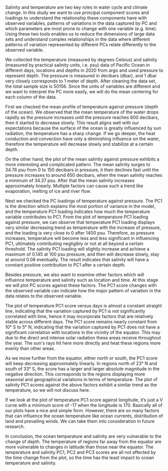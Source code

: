Salinity and temperature are two key roles in water cycle and climate change. In this study we want to use principal component scores and loadings to understand the relationship these components have with observed variables, patterns of variations in the data captured by PC and which parameters are most prone to change with one variable (e.g. time). Using these two tools enables us to reduce the dimensions of large data sets and understand complex relationships in the data where different patterns of variation represented by different PCs relate differently to the observed variable.

We collected the temperature (measured by degrees Celsius) and salinity (measured by practical salinity units, i.e. psu) data of Pacific Ocean in different days, locations and depths in 2020 from argo and used pressure to represent depth. The pressure is measured in decibars (dbar), and 1 dbar very closely corresponds to 1 meter of depth. After cleaning the data set, the total sample size is 50156. Since the units of variables are different and we want to interpret the PC more easily, we will do the mean centering for each column of the data. 

First we checked the mean profile of temperature against pressure (depth of the ocean). We observed that the mean temperature of the water drops rapidly as the pressure increases until the pressure reaches 600 decibars, then it started to decrease slowly. This result aligns well with our expectations because the surface of the ocean is greatly influenced by sun radiation, the temperature has a sharp change. If we go deeper, the heat conduction and convection have only a diminishing influence on the water, therefore the temperature will decrease slowly and stabilize at a certain depth.

On the other hand, the plot of the mean salinity against pressure exhibits a more interesting and complicated pattern. The mean salinity surges to 34.76 psu from 0 to 150 decibars in pressure, it then declines fast until the pressure increases to around 650 decibars, when the mean salinity reaches a minimum of 34.37 psu. After that the mean salinity increases approximately linearly. Multiple factors can cause such a trend like evaporation, melting of ice and river flow.

Next we checked the PC loadings of temperature against pressure. The PC1 is the direction which explains the most portion of variance in the model, and the temperature PC1 loading indicates how much the temperature variable contributes to PC1. From the plot of temperature PC1 loading against pressure, we can observe that temperature PC1 loading displays very similar decreasing trend as temperature with the increase of pressure, and the loading is very close to 0 after 1400 psu. Therefore, as pressure increases, temperature will become less and less significant in influencing PC1, ultimately contributing negligibly or not at all beyond a certain threshold. The salinity PC1 loading will slightly increase and achieve a maximum of 0.145 at 100 psu pressure, and then will decrease slowly, stay at around 0.08 eventually. The result indicates that salinity will have a constant positive contribution to PC1 after a certain depth.

Besides pressure, we also want to examine other factors which will influence temperature and salinity such as location and time. At this stage we will plot PC scores against these factors. The PC1 score changes with the observed variable can indicate how the major pattern of variation in the data relates to the observed variable. 

The plot of temperature PC1 score versus days is almost a constant straight line, indicating that the variation captured by PC1 is not significantly correlated with time, hence it may incorporate factors that are relatively stable across different days. The PC1 score remains nearly constant from 10° S to 5° N, indicating that the variation captured by PC1 does not have a significant correlation with locations in the vicinity of the equator. This may due to the direct and intense solar radiation these areas receive throughout the year. The sun's rays hit here more directly and heat these regions more evenly than other areas.

As we move further from the equator, either north or south, the PC1 score will keep decreasing approximately linearly. In regions north of 23° N and south of 33° S, the score has a larger and larger absolute magnitude in the negative direction. This corresponds to the regions displaying more seasonal and geographical variations in terms of temperature. The plot of salinity PC1 scores against the above factors exhibit a similar trend as the temperature, so we will not discuss here.

If we look at the plot of temperature PC1 score against longitude, it’s just a V curve with a minimum score of -17 when the longitude is 170. Basically all of our plots have a nice and simple form. However, there are so many factors that can influence the ocean temperature like ocean currents, distribution of land and prevailing winds. We can take them into consideration in future research.

In conclusion, the ocean temperature and salinity are very vulnerable to the change of depth. The temperature of regions far away from the equator are more vulnerable to changes in latitude than those near the equator. The temperature and salinity PC1, PC2 and PC3 scores are all not affected by the time change from the plot, so the time has the least impact to ocean temperature and salinity.
